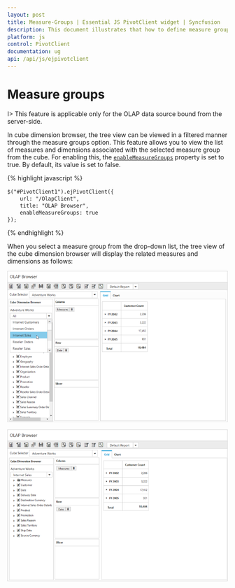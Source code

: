 ```yaml
---
layout: post
title: Measure-Groups | Essential JS PivotClient widget | Syncfusion
description: This document illustrates that how to define measure groups and functionalities in JavaScript PivotClient control
platform: js
control: PivotClient
documentation: ug
api: /api/js/ejpivotclient
---
```


# Measure groups

I> This feature is applicable only for the OLAP data source bound from the server-side.

In cube dimension browser, the tree view can be viewed in a filtered manner through the measure groups option. This feature allows you to view the list of measures and dimensions associated with the selected measure group from the cube. For enabling this, the [`enableMeasureGroups`](/api/js/ejpivotclient#members:enablemeasuregroups) property is set to true. By default, its value is set to false.

{% highlight javascript %}

    $("#PivotClient1").ejPivotClient({
        url: "/OlapClient",
        title: "OLAP Browser",
        enableMeasureGroups: true
    });

{% endhighlight %}

When you select a measure group from the drop-down list, the tree view of the cube dimension browser will display the related measures and dimensions as follows:

![Measure group in JavaScript pivot client control](Measure-Groups_images/beforemeasure.png)

![Internet sales Measure Group in JavaScript pivot client control](Measure-Groups_images/aftermeasure.png)

